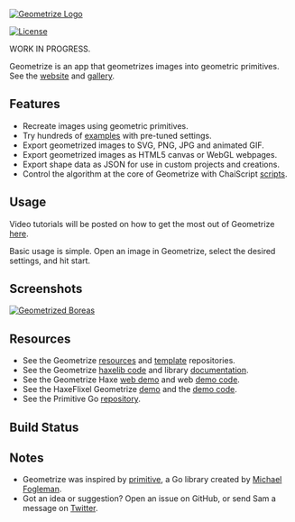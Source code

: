 [![Geometrize Logo](https://github.com/Tw1ddle/geometrize/blob/master/screenshots/logo.png?raw=true "Geometrize logo")](https://www.geometrize.co.uk/)

[![License](https://img.shields.io/badge/License-GPL%20v3-blue.svg?style=flat-square)](https://github.com/Tw1ddle/geometrize/blob/master/LICENSE)

WORK IN PROGRESS.

Geometrize is an app that geometrizes images into geometric primitives. See the [website](http://www.geometrize.co.uk/) and [gallery](http://gallery.geometrize.co.uk/).

## Features

 * Recreate images using geometric primitives.
 * Try hundreds of [examples](https://github.com/Tw1ddle/geometrize-templates) with pre-tuned settings.
 * Export geometrized images to SVG, PNG, JPG and animated GIF.
 * Export geometrized images as HTML5 canvas or WebGL webpages.
 * Export shape data as JSON for use in custom projects and creations.
 * Control the algorithm at the core of Geometrize with ChaiScript [scripts](https://github.com/Tw1ddle/geometrize-scripts).

## Usage

Video tutorials will be posted on how to get the most out of Geometrize [here](https://www.youtube.com/playlist?list=PLe9ogi_J4cFgcqLdpmPC7GdFV5ohJPEzN).

Basic usage is simple. Open an image in Geometrize, select the desired settings, and hit start.

## Screenshots

[![Geometrized Boreas](https://github.com/Tw1ddle/geometrize/blob/master/screenshots/boreas.jpg?raw=true "Geometrized Boreas")](https://www.geometrize.co.uk/)

## Resources

 * See the Geometrize [resources](https://github.com/Tw1ddle/geometrize-resources) and [template](https://github.com/Tw1ddle/geometrize-templates) repositories.
 * See the Geometrize [haxelib code](https://github.com/Tw1ddle/geometrize-haxe) and library [documentation](http://tw1ddle.github.io/geometrize-haxe/).
 * See the Geometrize Haxe [web demo](http://www.samcodes.co.uk/project/geometrize-haxe-web/) and web [demo code](https://github.com/Tw1ddle/geometrize-haxe-web/).
 * See the HaxeFlixel Geometrize [demo](http://samcodes.co.uk/project/geometrize-haxe-flixel/) and the [demo code](https://github.com/Tw1ddle/geometrize-haxe-demo/).
 * See the Primitive Go [repository](https://github.com/fogleman/primitive).

## Build Status


 
## Notes
 * Geometrize was inspired by [primitive](https://github.com/fogleman/primitive), a Go library created by [Michael Fogleman](https://github.com/fogleman).
 * Got an idea or suggestion? Open an issue on GitHub, or send Sam a message on [Twitter](https://twitter.com/Sam_Twidale).